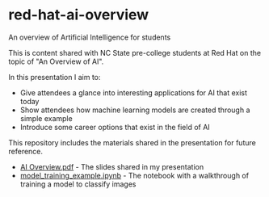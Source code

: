 # red-hat-ai-overview
An overview of Artificial Intelligence for students

This is content shared with NC State pre-college students at Red Hat on the
topic of "An Overview of AI".

In this presentation I aim to:
  * Give attendees a glance into interesting applications for AI that exist today
  * Show attendees how machine learning models are created through a simple example
  * Introduce some career options that exist in the field of AI

This repository includes the materials shared in the presentation for future reference.
  * [AI Overview.pdf]() - The slides shared in my presentation
  * [model_training_example.ipynb]() - The notebook with a
    walkthrough of training a model to classify images
